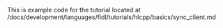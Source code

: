 This is example code for the tutorial located at
/docs/development/languages/fidl/tutorials/hlcpp/basics/sync_client.md
